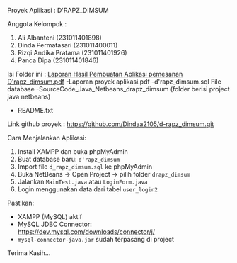 Proyek Aplikasi : D'RAPZ_DIMSUM

Anggota Kelompok :
1. Ali Albanteni (231011401898)
2. Dinda Permatasari (231011400011)
3. Rizqi Andika Pratama (231011401926)
4. Panca Dipa (231011401846)

Isi Folder ini :
[Laporan Hasil Pembuatan Aplikasi pemesanan D'rapz_dimsum.pdf](https://github.com/user-attachments/files/21000297/Laporan.Hasil.Pembuatan.Aplikasi.pemesanan.D.rapz_dimsum.pdf)
-Laporan proyek aplikasi.pdf
-d'rapz_dimsum.sql File database
-SourceCode_Java_Netbeans_drapz_dimsum (folder berisi project java netbeans)
- README.txt

Link github proyek :
https://github.com/Dindaa2105/d-rapz_dimsum.git

Cara Menjalankan Aplikasi:
1. Install XAMPP dan buka phpMyAdmin
2. Buat database baru: `d'rapz_dimsum`
3. Import file `d_rapz_dimsum.sql` ke phpMyAdmin
4. Buka NetBeans → Open Project → pilih folder `drapz_dimsum`
5. Jalankan `MainTest.java` atau `LoginForm.java`
6. Login menggunakan data dari tabel `user_login2`

Pastikan:
- XAMPP (MySQL) aktif
- MySQL JDBC Connector:
https://dev.mysql.com/downloads/connector/j/
- `mysql-connector-java.jar` sudah terpasang di project

Terima Kasih...
